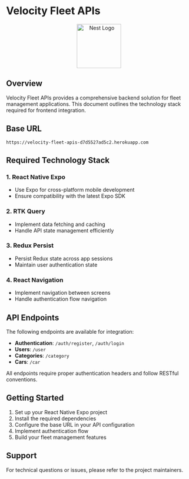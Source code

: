 # Velocity Fleet APIs

<p align="center">
  <img src="https://nestjs.com/img/logo-small.svg" width="120" alt="Nest Logo" />
</p>

## Overview

Velocity Fleet APIs provides a comprehensive backend solution for fleet management applications. This document outlines the technology stack required for frontend integration.

## Base URL

```
https://velocity-fleet-apis-d7d5527ad5c2.herokuapp.com
```

## Required Technology Stack

### 1. React Native Expo
- Use Expo for cross-platform mobile development
- Ensure compatibility with the latest Expo SDK

### 2. RTK Query
- Implement data fetching and caching
- Handle API state management efficiently

### 3. Redux Persist
- Persist Redux state across app sessions
- Maintain user authentication state

### 4. React Navigation
- Implement navigation between screens
- Handle authentication flow navigation

## API Endpoints

The following endpoints are available for integration:

- **Authentication**: `/auth/register`, `/auth/login`
- **Users**: `/user`
- **Categories**: `/category`
- **Cars**: `/car`

All endpoints require proper authentication headers and follow RESTful conventions.

## Getting Started

1. Set up your React Native Expo project
2. Install the required dependencies
3. Configure the base URL in your API configuration
4. Implement authentication flow
5. Build your fleet management features

## Support

For technical questions or issues, please refer to the project maintainers.
